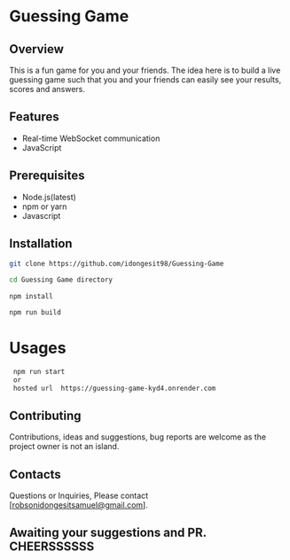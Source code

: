 # Guessing Game
## Overview
This is a fun game for you and your friends. The idea here is to build a live guessing game such that you and your friends can easily see your results, scores and answers.
## Features
- Real-time WebSocket communication
- JavaScript

## Prerequisites
- Node.js(latest)
- npm or yarn
- Javascript

## Installation
```sh
git clone https://github.com/idongesit98/Guessing-Game

cd Guessing Game directory 
 
npm install 

npm run build
```

# Usages
```bash
 npm run start
 or
 hosted url  https://guessing-game-kyd4.onrender.com
```
## Contributing
Contributions, ideas and suggestions, bug reports are welcome as the project owner is not an island.

## Contacts
Questions or Inquiries, Please contact [robsonidongesitsamuel@gmail.com].

## Awaiting your suggestions and PR. CHEERSSSSSS
